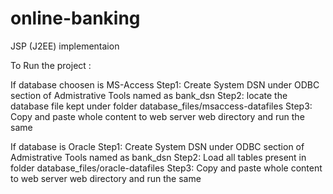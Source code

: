 online-banking
==============

JSP (J2EE) implementaion
 
To Run the project :


If database choosen is MS-Access
    Step1: Create System DSN under ODBC section of Admistrative Tools named as bank_dsn
    Step2: locate the database file  kept under folder database_files/msaccess-datafiles
    Step3: Copy and paste whole content to web server web directory and run the same
    
If database is Oracle
     Step1: Create System DSN under ODBC section of Admistrative Tools named as bank_dsn
     Step2: Load all tables present in folder database_files/oracle-datafiles
     Step3: Copy and paste whole content to web server web directory and run the same
      
   